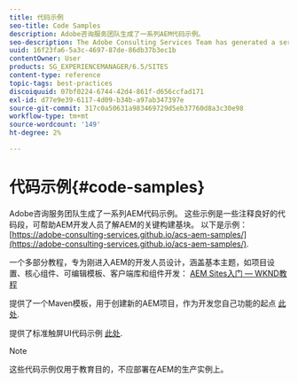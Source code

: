 ```yaml
---
title: 代码示例
seo-title: Code Samples
description: Adobe咨询服务团队生成了一系列AEM代码示例。
seo-description: The Adobe Consulting Services Team has generated a series of AEM code samples.
uuid: 16f23fa6-5a3c-4697-87de-86db37b3ec1b
contentOwner: User
products: SG_EXPERIENCEMANAGER/6.5/SITES
content-type: reference
topic-tags: best-practices
discoiquuid: 07bf0224-6744-42d4-861f-d656ccfad171
exl-id: d77e9e39-6117-4d09-b34b-a97ab347397e
source-git-commit: 317c0a50631a983469729d5eb37760d8a3c30e98
workflow-type: tm+mt
source-wordcount: '149'
ht-degree: 2%

---
```


# 代码示例{#code-samples}

Adobe咨询服务团队生成了一系列AEM代码示例。 这些示例是一些注释良好的代码段，可帮助AEM开发人员了解AEM的关键构建基块。 以下是示例： [https://adobe-consulting-services.github.io/acs-aem-samples/](https://adobe-consulting-services.github.io/acs-aem-samples/).

一个多部分教程，专为刚进入AEM的开发人员设计，涵盖基本主题，如项目设置、核心组件、可编辑模板、客户端库和组件开发： [AEM Sites入门 — WKND教程](https://helpx.adobe.com/experience-manager/kt/sites/using/getting-started-wknd-tutorial-develop.html)

提供了一个Maven模板，用于创建新的AEM项目，作为开发您自己功能的起点 [此处](https://github.com/Adobe-Marketing-Cloud/aem-project-archetype).

提供了标准触屏UI代码示例 [此处](/help/sites-developing/developing-components.md).

>[!NOTE]
>
>这些代码示例仅用于教育目的，不应部署在AEM的生产实例上。
